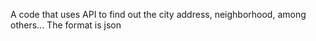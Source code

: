 A code that uses API to find out the city address, neighborhood, among others... The format is json
